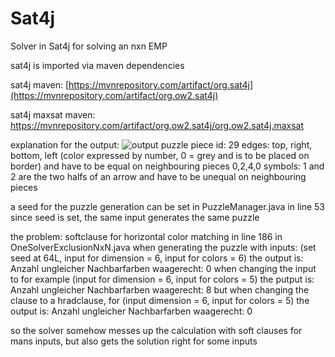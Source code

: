 # Sat4j
Solver in Sat4j for solving an nxn EMP

sat4j is imported via maven dependencies

sat4j maven: [https://mvnrepository.com/artifact/org.sat4j](https://mvnrepository.com/artifact/org.ow2.sat4j)

sat4j maxsat maven: https://mvnrepository.com/artifact/org.ow2.sat4j/org.ow2.sat4j.maxsat

explanation for the output:
![output](https://github.com/user-attachments/assets/ba284700-f6b3-4605-8ec4-c07d83ea5882)
puzzle piece id: 29
edges: top, right, bottom, left (color expressed by number, 0 = grey and is to be placed on border) and have to be equal on neighbouring pieces
       0,2,4,0
symbols: 1 and 2 are the two halfs of an arrow and have to be unequal on neighbouring pieces

a seed for the puzzle generation can be set in PuzzleManager.java in line 53
since seed is set, the same input generates  the same puzzle

the problem:
softclause for horizontal color matching in line 186 in OneSolverExclusionNxN.java
when generating the puzzle with inputs: (set seed at 64L, input for dimension = 6, input for colors = 6)
the output is: Anzahl ungleicher Nachbarfarben waagerecht: 0
when changing the input to for example (input for dimension = 6, input for colors = 5)
the putput is: Anzahl ungleicher Nachbarfarben waagerecht: 8
but when changing the clause to a hradclause, for (input dimension = 6, input for colors = 5)
the output is: Anzahl ungleicher Nachbarfarben waagerecht: 0

so the solver somehow messes up the calculation with soft clauses for mans inputs, but also gets the solution right for some inputs
